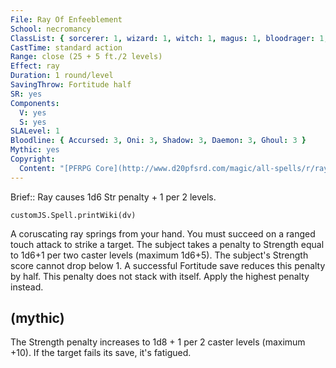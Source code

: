```yaml
---
File: Ray Of Enfeeblement
School: necromancy
ClassList: { sorcerer: 1, wizard: 1, witch: 1, magus: 1, bloodrager: 1, mesmerist: 1 }
CastTime: standard action
Range: close (25 + 5 ft./2 levels)
Effect: ray
Duration: 1 round/level
SavingThrow: Fortitude half
SR: yes
Components:
  V: yes
  S: yes
SLALevel: 1
Bloodline: { Accursed: 3, Oni: 3, Shadow: 3, Daemon: 3, Ghoul: 3 }
Mythic: yes
Copyright:
  Content: "[PFRPG Core](http://www.d20pfsrd.com/magic/all-spells/r/ray-of-enfeeblement)"
---
```

Brief:: Ray causes 1d6 Str penalty + 1 per 2 levels.

```dataviewjs
customJS.Spell.printWiki(dv)
```

A coruscating ray springs from your hand. You must succeed on a ranged touch attack to strike a target. The subject takes a penalty to Strength equal to 1d6+1 per two caster levels (maximum 1d6+5).  The subject's Strength score cannot drop below 1. A successful Fortitude save reduces this penalty by half. This penalty does not stack with itself. Apply the highest penalty instead.


## (mythic)

The Strength penalty increases to 1d8 + 1 per 2 caster levels (maximum +10). If the target fails its save, it's fatigued.
